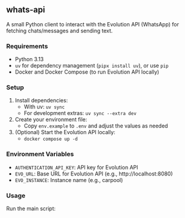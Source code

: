 ## whats-api

A small Python client to interact with the Evolution API (WhatsApp) for fetching chats/messages and sending text.

### Requirements

- Python 3.13
- `uv` for dependency management (`pipx install uv`), or use `pip`
- Docker and Docker Compose (to run Evolution API locally)

### Setup

1. Install dependencies:
   - With uv: `uv sync`
   - For development extras: `uv sync --extra dev`
2. Create your environment file:
   - Copy `env.example` to `.env` and adjust the values as needed
3. (Optional) Start the Evolution API locally:
   - `docker compose up -d`

### Environment Variables

- `AUTHENTICATION_API_KEY`: API key for Evolution API
- `EVO_URL`: Base URL for Evolution API (e.g., http://localhost:8080)
- `EVO_INSTANCE`: Instance name (e.g., carpool)

### Usage

Run the main script:
